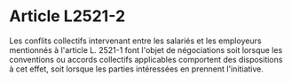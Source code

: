 # Article L2521-2

Les conflits collectifs intervenant entre les salariés et les employeurs mentionnés à l'article L. 2521-1 font l'objet de négociations soit lorsque les conventions ou accords collectifs applicables comportent des dispositions à cet effet, soit lorsque les parties intéressées en prennent l'initiative.
